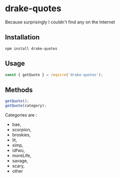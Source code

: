 # drake-quotes

Because surprisingly I couldn't find any on the Internet

## Installation

```shell
npm install drake-quotes
```

## Usage

```javascript
const { getQuote } = require('drake-quotes');
```

## Methods

```javascript
getQuote();
getQuote(category);
```

Categories are :

- bae,
- scorpion,
- broskies,
- lit,
- simp,
- idfwu,
- moreLife,
- savage,
- scary,
- other
